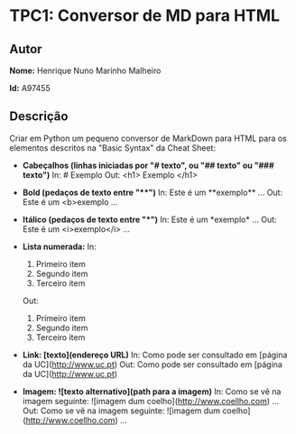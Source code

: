 # TPC1: Conversor de MD para HTML

## Autor

**Nome:** Henrique Nuno Marinho Malheiro

**Id:** A97455

## Descrição

Criar em Python um pequeno conversor de MarkDown para HTML para os elementos descritos na "Basic Syntax" da Cheat Sheet:

- **Cabeçalhos (linhas iniciadas por "# texto", ou "## texto" ou "### texto")**
   In: \# Exemplo
   Out: \<h1> Exemplo \</h1>

- **Bold (pedaços de texto entre "\*\*")**
   In: Este é um \*\*exemplo** ...
   Out: Este é um \<b>exemplo</b> ...

- **Itálico (pedaços de texto entre "\*")**
   In: Este é um \*exemplo* ...
   Out:  Este é um \<i>exemplo\</i> ...

- **Lista numerada:**
   In:
     
     1. Primeiro item
     2. Segundo item
     3. Terceiro item
     
   Out:
     
     1. Primeiro item
     2. Segundo item
     3. Terceiro item
     

- **Link: [texto](endereço URL)**
   In: Como pode ser consultado em \[página da UC](http://www.uc.pt)
   Out: Como pode ser consultado em \[página da UC](http://www.uc.pt)

- **Imagem: ![texto alternativo](path para a imagem)**
   In: Como se vê na imagem seguinte: !\[imagem dum coelho](http://www.coellho.com) ...
   Out: Como se vê na imagem seguinte: !\[imagem dum coelho](http://www.coellho.com) ...